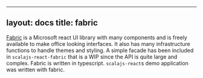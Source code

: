  ---
layout: docs
title: fabric
---
[Fabric](https://github.com/OfficeDev/office-ui-fabric-react) is a Microsoft react UI library with many components and is freely available to make office looking interfaces. It also has many infrastructure functions to handle themes and styling. A simple facade has been included in `scalajs-react-fabric` that is a WIP since the API is quite large and complex. Fabric is written in typescript. `scalajs-react`s demo application was written with fabric.


